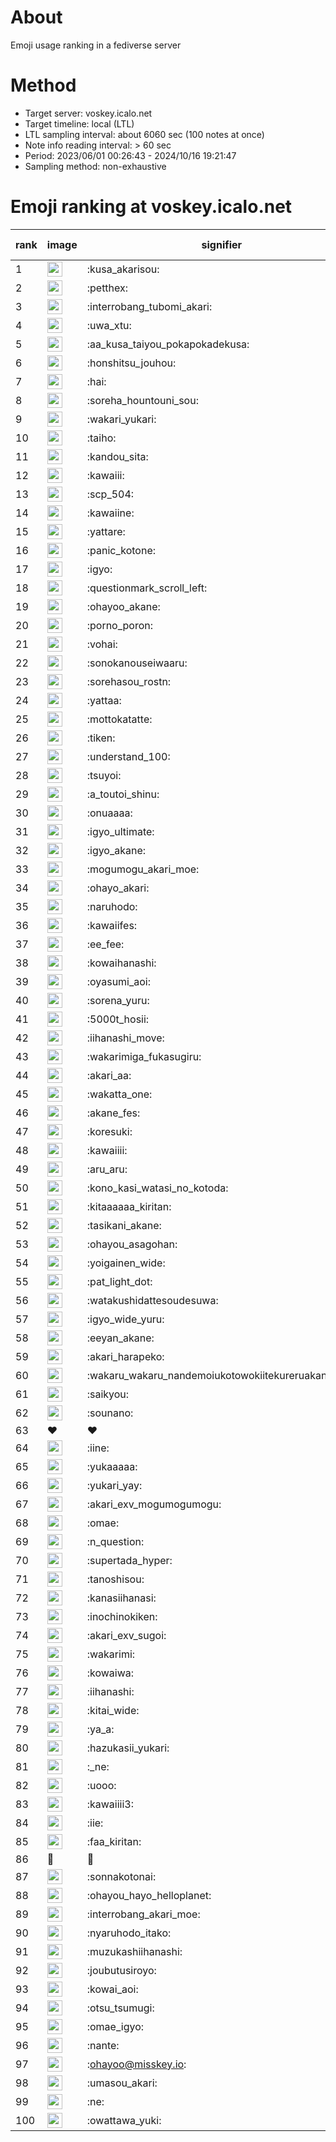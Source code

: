 # About
Emoji usage ranking in a fediverse server

# Method
- Target server: voskey.icalo.net
- Target timeline: local (LTL)
- LTL sampling interval: about 6060 sec (100 notes at once)
- Note info reading interval: > 60 sec
- Period: 2023/06/01 00:26:43 - 2024/10/16 19:21:47 
- Sampling method: non-exhaustive

# Emoji ranking at voskey.icalo.net

|rank|image|signifier|type|frequency score|
|----|----|----|----|----|
|1|<img height="24" src="https://voskey.icalo.net/emoji/kusa_akarisou.webp">|:kusa_akarisou:|custom|33014|
|2|<img height="24" src="https://voskey.icalo.net/emoji/petthex.webp">|:petthex:|custom|25471|
|3|<img height="24" src="https://voskey.icalo.net/emoji/interrobang_tubomi_akari.webp">|:interrobang_tubomi_akari:|custom|13427|
|4|<img height="24" src="https://voskey.icalo.net/emoji/uwa_xtu.webp">|:uwa_xtu:|custom|12319|
|5|<img height="24" src="https://voskey.icalo.net/emoji/aa_kusa_taiyou_pokapokadekusa.webp">|:aa_kusa_taiyou_pokapokadekusa:|custom|10492|
|6|<img height="24" src="https://voskey.icalo.net/emoji/honshitsu_jouhou.webp">|:honshitsu_jouhou:|custom|9753|
|7|<img height="24" src="https://voskey.icalo.net/emoji/hai.webp">|:hai:|custom|8311|
|8|<img height="24" src="https://voskey.icalo.net/emoji/soreha_hountouni_sou.webp">|:soreha_hountouni_sou:|custom|7282|
|9|<img height="24" src="https://voskey.icalo.net/emoji/wakari_yukari.webp">|:wakari_yukari:|custom|7024|
|10|<img height="24" src="https://voskey.icalo.net/emoji/taiho.webp">|:taiho:|custom|6875|
|11|<img height="24" src="https://voskey.icalo.net/emoji/kandou_sita.webp">|:kandou_sita:|custom|6531|
|12|<img height="24" src="https://voskey.icalo.net/emoji/kawaiii.webp">|:kawaiii:|custom|6338|
|13|<img height="24" src="https://voskey.icalo.net/emoji/scp_504.webp">|:scp_504:|custom|5917|
|14|<img height="24" src="https://voskey.icalo.net/emoji/kawaiine.webp">|:kawaiine:|custom|5289|
|15|<img height="24" src="https://voskey.icalo.net/emoji/yattare.webp">|:yattare:|custom|4784|
|16|<img height="24" src="https://voskey.icalo.net/emoji/panic_kotone.webp">|:panic_kotone:|custom|4756|
|17|<img height="24" src="https://voskey.icalo.net/emoji/igyo.webp">|:igyo:|custom|4674|
|18|<img height="24" src="https://voskey.icalo.net/emoji/questionmark_scroll_left.webp">|:questionmark_scroll_left:|custom|4666|
|19|<img height="24" src="https://voskey.icalo.net/emoji/ohayoo_akane.webp">|:ohayoo_akane:|custom|4602|
|20|<img height="24" src="https://voskey.icalo.net/emoji/porno_poron.webp">|:porno_poron:|custom|4490|
|21|<img height="24" src="https://voskey.icalo.net/emoji/vohai.webp">|:vohai:|custom|4280|
|22|<img height="24" src="https://voskey.icalo.net/emoji/sonokanouseiwaaru.webp">|:sonokanouseiwaaru:|custom|4278|
|23|<img height="24" src="https://voskey.icalo.net/emoji/sorehasou_rostn.webp">|:sorehasou_rostn:|custom|4216|
|24|<img height="24" src="https://voskey.icalo.net/emoji/yattaa.webp">|:yattaa:|custom|3920|
|25|<img height="24" src="https://voskey.icalo.net/emoji/mottokatatte.webp">|:mottokatatte:|custom|3717|
|26|<img height="24" src="https://voskey.icalo.net/emoji/tiken.webp">|:tiken:|custom|3708|
|27|<img height="24" src="https://voskey.icalo.net/emoji/understand_100.webp">|:understand_100:|custom|3692|
|28|<img height="24" src="https://voskey.icalo.net/emoji/tsuyoi.webp">|:tsuyoi:|custom|3552|
|29|<img height="24" src="https://voskey.icalo.net/emoji/a_toutoi_shinu.webp">|:a_toutoi_shinu:|custom|3479|
|30|<img height="24" src="https://voskey.icalo.net/emoji/onuaaaa.webp">|:onuaaaa:|custom|3175|
|31|<img height="24" src="https://voskey.icalo.net/emoji/igyo_ultimate.webp">|:igyo_ultimate:|custom|3140|
|32|<img height="24" src="https://voskey.icalo.net/emoji/igyo_akane.webp">|:igyo_akane:|custom|3030|
|33|<img height="24" src="https://voskey.icalo.net/emoji/mogumogu_akari_moe.webp">|:mogumogu_akari_moe:|custom|2969|
|34|<img height="24" src="https://voskey.icalo.net/emoji/ohayo_akari.webp">|:ohayo_akari:|custom|2965|
|35|<img height="24" src="https://voskey.icalo.net/emoji/naruhodo.webp">|:naruhodo:|custom|2931|
|36|<img height="24" src="https://voskey.icalo.net/emoji/kawaiifes.webp">|:kawaiifes:|custom|2882|
|37|<img height="24" src="https://voskey.icalo.net/emoji/ee_fee.webp">|:ee_fee:|custom|2851|
|38|<img height="24" src="https://voskey.icalo.net/emoji/kowaihanashi.webp">|:kowaihanashi:|custom|2768|
|39|<img height="24" src="https://voskey.icalo.net/emoji/oyasumi_aoi.webp">|:oyasumi_aoi:|custom|2754|
|40|<img height="24" src="https://voskey.icalo.net/emoji/sorena_yuru.webp">|:sorena_yuru:|custom|2749|
|41|<img height="24" src="https://voskey.icalo.net/emoji/5000t_hosii.webp">|:5000t_hosii:|custom|2574|
|42|<img height="24" src="https://voskey.icalo.net/emoji/iihanashi_move.webp">|:iihanashi_move:|custom|2485|
|43|<img height="24" src="https://voskey.icalo.net/emoji/wakarimiga_fukasugiru.webp">|:wakarimiga_fukasugiru:|custom|2464|
|44|<img height="24" src="https://voskey.icalo.net/emoji/akari_aa.webp">|:akari_aa:|custom|2432|
|45|<img height="24" src="https://voskey.icalo.net/emoji/wakatta_one.webp">|:wakatta_one:|custom|2428|
|46|<img height="24" src="https://voskey.icalo.net/emoji/akane_fes.webp">|:akane_fes:|custom|2368|
|47|<img height="24" src="https://voskey.icalo.net/emoji/koresuki.webp">|:koresuki:|custom|2363|
|48|<img height="24" src="https://voskey.icalo.net/emoji/kawaiiii.webp">|:kawaiiii:|custom|2343|
|49|<img height="24" src="https://voskey.icalo.net/emoji/aru_aru.webp">|:aru_aru:|custom|2322|
|50|<img height="24" src="https://voskey.icalo.net/emoji/kono_kasi_watasi_no_kotoda.webp">|:kono_kasi_watasi_no_kotoda:|custom|2321|
|51|<img height="24" src="https://voskey.icalo.net/emoji/kitaaaaaa_kiritan.webp">|:kitaaaaaa_kiritan:|custom|2305|
|52|<img height="24" src="https://voskey.icalo.net/emoji/tasikani_akane.webp">|:tasikani_akane:|custom|2300|
|53|<img height="24" src="https://voskey.icalo.net/emoji/ohayou_asagohan.webp">|:ohayou_asagohan:|custom|2282|
|54|<img height="24" src="https://voskey.icalo.net/emoji/yoigainen_wide.webp">|:yoigainen_wide:|custom|2211|
|55|<img height="24" src="https://voskey.icalo.net/emoji/pat_light_dot.webp">|:pat_light_dot:|custom|2181|
|56|<img height="24" src="https://voskey.icalo.net/emoji/watakushidattesoudesuwa.webp">|:watakushidattesoudesuwa:|custom|2162|
|57|<img height="24" src="https://voskey.icalo.net/emoji/igyo_wide_yuru.webp">|:igyo_wide_yuru:|custom|2151|
|58|<img height="24" src="https://voskey.icalo.net/emoji/eeyan_akane.webp">|:eeyan_akane:|custom|2135|
|59|<img height="24" src="https://voskey.icalo.net/emoji/akari_harapeko.webp">|:akari_harapeko:|custom|2132|
|60|<img height="24" src="https://voskey.icalo.net/emoji/wakaru_wakaru_nandemoiukotowokiitekureruakanetyan.webp">|:wakaru_wakaru_nandemoiukotowokiitekureruakanetyan:|custom|2127|
|61|<img height="24" src="https://voskey.icalo.net/emoji/saikyou.webp">|:saikyou:|custom|2101|
|62|<img height="24" src="https://voskey.icalo.net/emoji/sounano.webp">|:sounano:|custom|2004|
|63|❤|❤|unicode|1981|
|64|<img height="24" src="https://voskey.icalo.net/emoji/iine.webp">|:iine:|custom|1916|
|65|<img height="24" src="https://voskey.icalo.net/emoji/yukaaaaa.webp">|:yukaaaaa:|custom|1910|
|66|<img height="24" src="https://voskey.icalo.net/emoji/yukari_yay.webp">|:yukari_yay:|custom|1869|
|67|<img height="24" src="https://voskey.icalo.net/emoji/akari_exv_mogumogumogu.webp">|:akari_exv_mogumogumogu:|custom|1820|
|68|<img height="24" src="https://voskey.icalo.net/emoji/omae.webp">|:omae:|custom|1794|
|69|<img height="24" src="https://voskey.icalo.net/emoji/n_question.webp">|:n_question:|custom|1791|
|70|<img height="24" src="https://voskey.icalo.net/emoji/supertada_hyper.webp">|:supertada_hyper:|custom|1771|
|71|<img height="24" src="https://voskey.icalo.net/emoji/tanoshisou.webp">|:tanoshisou:|custom|1741|
|72|<img height="24" src="https://voskey.icalo.net/emoji/kanasiihanasi.webp">|:kanasiihanasi:|custom|1731|
|73|<img height="24" src="https://voskey.icalo.net/emoji/inochinokiken.webp">|:inochinokiken:|custom|1662|
|74|<img height="24" src="https://voskey.icalo.net/emoji/akari_exv_sugoi.webp">|:akari_exv_sugoi:|custom|1655|
|75|<img height="24" src="https://voskey.icalo.net/emoji/wakarimi.webp">|:wakarimi:|custom|1648|
|76|<img height="24" src="https://voskey.icalo.net/emoji/kowaiwa.webp">|:kowaiwa:|custom|1620|
|77|<img height="24" src="https://voskey.icalo.net/emoji/iihanashi.webp">|:iihanashi:|custom|1620|
|78|<img height="24" src="https://voskey.icalo.net/emoji/kitai_wide.webp">|:kitai_wide:|custom|1574|
|79|<img height="24" src="https://voskey.icalo.net/emoji/ya_a.webp">|:ya_a:|custom|1572|
|80|<img height="24" src="https://voskey.icalo.net/emoji/hazukasii_yukari.webp">|:hazukasii_yukari:|custom|1551|
|81|<img height="24" src="https://voskey.icalo.net/emoji/_ne.webp">|:_ne:|custom|1546|
|82|<img height="24" src="https://voskey.icalo.net/emoji/uooo.webp">|:uooo:|custom|1530|
|83|<img height="24" src="https://voskey.icalo.net/emoji/kawaiiii3.webp">|:kawaiiii3:|custom|1505|
|84|<img height="24" src="https://voskey.icalo.net/emoji/iie.webp">|:iie:|custom|1503|
|85|<img height="24" src="https://voskey.icalo.net/emoji/faa_kiritan.webp">|:faa_kiritan:|custom|1484|
|86|🤔|🤔|unicode|1474|
|87|<img height="24" src="https://voskey.icalo.net/emoji/sonnakotonai.webp">|:sonnakotonai:|custom|1467|
|88|<img height="24" src="https://voskey.icalo.net/emoji/ohayou_hayo_helloplanet.webp">|:ohayou_hayo_helloplanet:|custom|1457|
|89|<img height="24" src="https://voskey.icalo.net/emoji/interrobang_akari_moe.webp">|:interrobang_akari_moe:|custom|1443|
|90|<img height="24" src="https://voskey.icalo.net/emoji/nyaruhodo_itako.webp">|:nyaruhodo_itako:|custom|1419|
|91|<img height="24" src="https://voskey.icalo.net/emoji/muzukashiihanashi.webp">|:muzukashiihanashi:|custom|1405|
|92|<img height="24" src="https://voskey.icalo.net/emoji/joubutusiroyo.webp">|:joubutusiroyo:|custom|1402|
|93|<img height="24" src="https://voskey.icalo.net/emoji/kowai_aoi.webp">|:kowai_aoi:|custom|1374|
|94|<img height="24" src="https://voskey.icalo.net/emoji/otsu_tsumugi.webp">|:otsu_tsumugi:|custom|1340|
|95|<img height="24" src="https://voskey.icalo.net/emoji/omae_igyo.webp">|:omae_igyo:|custom|1312|
|96|<img height="24" src="https://voskey.icalo.net/emoji/nante.webp">|:nante:|custom|1305|
|97|<img height="24" src="https://voskey.icalo.net/emoji/ohayoo.webp">|:ohayoo@misskey.io:|custom|1295|
|98|<img height="24" src="https://voskey.icalo.net/emoji/umasou_akari.webp">|:umasou_akari:|custom|1284|
|99|<img height="24" src="https://voskey.icalo.net/emoji/ne.webp">|:ne:|custom|1284|
|100|<img height="24" src="https://voskey.icalo.net/emoji/owattawa_yuki.webp">|:owattawa_yuki:|custom|1266|
